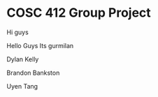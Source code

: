 # COSC 412 Group Project

Hi guys

Hello Guys Its gurmilan

Dylan Kelly

Brandon Bankston

Uyen Tang
